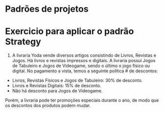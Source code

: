 # Padrões de projetos
#
#
# Exercicio para aplicar o padrão Strategy

1) A livraria Yoda vende diversos artigos consistindo de Livros, Revistas e Jogos. Há livros e revistas impressos e digitais. A livraria  possui Jogos de Tabuleiro e Jogos de Videogame, sendo o último o jogo físico ou digital. No pagamento a vista, temos a seguinte política # de descontos: 
- Livros, Revistas Físicos e Jogos de Tabuleiro: 30% de desconto. 
- Livros e Revistas Digitais: 15% de desconto. 
- Não há desconto para Jogos de Videogame.

Porém, a livraria pode ter promoções especiais durante o ano, de modo que os descontos dos produtos podem mudar. 

